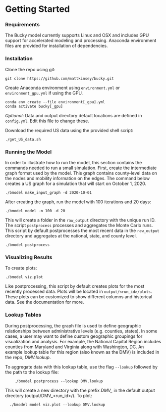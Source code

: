 # Getting Started

### Requirements
The Bucky model currently supports Linux and OSX and includes GPU support for accelerated modeling and processing. Anaconda environment files are provided for installation of dependencies. 

### Installation
Clone the repo using git:

```console
git clone https://github.com/mattkinsey/bucky.git
```

Create Anaconda environment using `environment.yml` or `environment_gpu.yml` if using the GPU.

```console
conda env create --file environment[_gpu].yml
conda activate bucky[_gpu]
```

*Optional*: Data and output directory default locations are defined in `config.yml`. Edit this file to change these.

Download the required US data using the provided shell script:

```console
./get_US_data.sh
```

### Running the Model
In order to illustrate how to run the model, this section contains the commands needed to run a small simulation. First, create the intermediate graph format used by the model. This graph contains county-level data on the nodes and mobility information on the edges. The command below creates a US graph for a simulation that will start on October 1, 2020. 

```console
./bmodel make_input_graph -d 2020-10-01
```

After creating the graph, run the model with 100 iterations and 20 days:

```console
./bmodel model -n 100 -d 20
```

This will create a folder in the `raw_output` directory with the unique run ID. The script `postprocess` processes and aggregates the Monte Carlo runs. This script by default postprocesses the most recent data in the `raw_output` directory and aggregates at the national, state, and county level.

```console
./bmodel postprocess
```

### Visualizing Results
To create plots:

```console
./bmodel viz.plot
```

Like postprocessing, this script by default creates plots for the most recently processed data. Plots will be located in `output/<run_id>/plots`. These plots can be customized to show different columns and historical data. See the documentation for more.

### Lookup Tables
During postprocessing, the graph file is used to define geographic relationships between administrative levels (e.g. counties, states). In some cases, a user may want to define custom geographic groupings for visualization and analysis. For example, the National Capital Region includes counties from Maryland and Virginia along with Washington, DC. An example lookup table for this region (also known as the DMV) is included in the repo, *DMV.lookup*. 

To aggregate data with this lookup table, use the flag `--lookup` followed by the path to the lookup file:

```console
    ./bmodel postprocess --lookup DMV.lookup
```
This will create a new directory with the prefix *DMV_* in the default output directory (output/DMV_<run_id>/). To plot:

```console
  ./bmodel model viz.plot --lookup DMV.lookup
```
